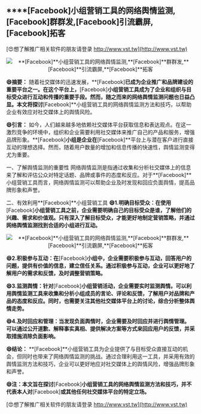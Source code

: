 ## ****[Facebook]**小组营销工具的网络舆情监测,**[Facebook]**群群发,**[Facebook]**引流霸屏,**[Facebook]**拓客**

[😍想了解推广相关软件的朋友请登录 http://www.vst.tw](http://www.vst.tw)

 <center><img src="https://vst.tw/MP4/tuiguang/png/1.png" alt="**[Facebook]**小组营销工具的网络舆情监测,**[Facebook]**群群发,**[Facebook]**引流霸屏,**[Facebook]**拓客"></center>

**😄摘要：**
随着社交媒体的迅速发展，**[Facebook]**已成为企业推广和品牌建设的重要平台之一。在这个平台上，**[Facebook]**小组营销工具成为了企业和组织与目标受众进行互动和传播的重要手段。然而，随之而来的网络舆情监测问题也日益凸显。本文将探讨**[Facebook]**小组营销工具的网络舆情监测方法和技巧，以帮助企业有效应对社交媒体上的舆情风险。

**😄引言：**
如今，人们越来越多地依赖社交媒体平台获取信息和表达观点。在这一激烈竞争的环境中，组织和企业需要利用社交媒体来推广自己的产品和服务，增强品牌形象。**[Facebook]**小组是企业在**[Facebook]**平台上与潜在客户进行直接互动的理想选择。然而，随着用户数量的增加和信息传播的快速性，舆情监测变得尤为重要。

一、了解舆情监测的重要性
网络舆情监测是指通过收集和分析社交媒体上的信息来了解和评估公众对特定话题、品牌或事件的态度和反应。对于**[Facebook]**小组营销工具而言，网络舆情监测可以帮助企业及时发现和回应负面舆情，提高品牌形象和声誉。

二、有效利用**[Facebook]**小组营销工具
**😄1.明确目标受众：在使用**[Facebook]**小组营销工具之前，企业需要明确自己的目标受众是谁，了解他们的兴趣、需求和价值观。只有深入了解目标受众，才能更好地制定营销策略，并通过网络舆情监测找到合适的小组进行互动。**

 <center><img src="https://vst.tw/MP4/tuiguang/png/8.png" alt="**[Facebook]**小组营销工具的网络舆情监测,**[Facebook]**群群发,**[Facebook]**引流霸屏,**[Facebook]**拓客"></center>

**😄2.积极参与互动：在**[Facebook]**小组中，企业需要积极参与互动，回答用户的问题，提供有价值的信息，建立信任关系。通过积极参与互动，企业可以更好地了解用户的需求和反馈，及时调整营销策略。**

**😄3.监测舆情：针对**[Facebook]**小组营销活动，企业需要实时监测舆情。可以利用舆情监测工具来收集和分析小组成员的言论、评论和反馈，了解用户对品牌和产品的态度和反应。同时，也需要关注其他社交媒体平台上的讨论，综合分析整体舆情走势。**

**😄4.及时回应和管理：当发现负面舆情时，企业需要及时回应并进行舆情管理。可以通过公开道歉、解释事实真相、提供解决方案等方式来回应用户的反馈，并采取措施消除负面影响。**

**😄结论：**
**[Facebook]**小组营销工具为企业提供了与目标受众直接互动的机会，但同时也带来了网络舆情监测的挑战。通过合理利用这一工具，并采用有效的舆情监测方法和技巧，企业可以更好地应对社交媒体上的舆情风险，增强品牌形象和声誉。

**😄注：本文旨在探讨**[Facebook]**小组营销工具的网络舆情监测方法和技巧，并不代表本人对**[Facebook]**或其他任何社交媒体平台的特定立场。**

[😍想了解推广相关软件的朋友请登录 http://www.vst.tw](http://www.vst.tw)




